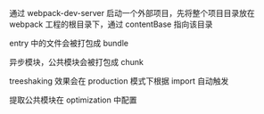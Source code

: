 通过 webpack-dev-server 启动一个外部项目，先将整个项目目录放在 webpack 工程的根目录下，通过 contentBase 指向该目录

entry 中的文件会被打包成 bundle

异步模块，公共模块会被打包成 chunk

treeshaking 效果会在 production 模式下根据 import 自动触发

提取公共模块在 optimization 中配置